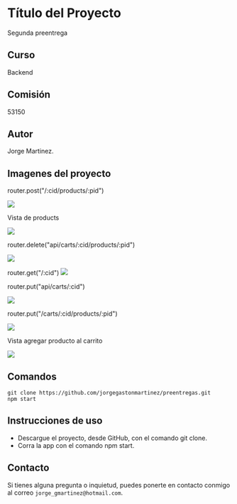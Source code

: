 # Título del Proyecto

Segunda preentrega

## Curso
Backend 

## Comisión
53150

## Autor
Jorge Martinez.

## Imagenes del proyecto

router.post("/:cid/products/:pid")

![](./segunda_pre_entrega/src/public/img/Captura%20de%20pantalla%202024-05-24%20a%20la(s)%206.05.22 p. m..png)

Vista de products

![](./segunda_pre_entrega/src/public/img/Captura%20de%20pantalla%202024-05-24%20a%20la(s)%206.29.24 p. m..png)

router.delete("api/carts/:cid/products/:pid")

![](./segunda_pre_entrega/src/public/img/Captura%20de%20pantalla%202024-05-24%20a%20la(s)%206.19.08 p. m..png)

router.get("/:cid")
![](./segunda_pre_entrega/src/public/img/Captura%20de%20pantalla%202024-05-25%20a%20la(s)%209.04.41 p. m..png)

router.put("api/carts/:cid")

![](./segunda_pre_entrega/src/public/img/Captura%20de%20pantalla%202024-05-26%20a%20la(s)%2012.15.23 p. m..png)

router.put("/carts/:cid/products/:pid")

![](./segunda_pre_entrega/src/public/img/Captura%20de%20pantalla%202024-05-26%20a%20la(s)%2012.09.46 p. m..png)

Vista agregar producto al carrito

![](./segunda_pre_entrega/src/public/img/Captura%20de%20pantalla%202024-05-27%20a%20la(s)%202.16.52 p. m..png)

## Comandos

```
git clone https://github.com/jorgegastonmartinez/preentregas.git
npm start 
```

## Instrucciones de uso

* Descargue el proyecto, desde GitHub, con el comando git clone.
* Corra la app con el comando npm start.

## Contacto

Si tienes alguna pregunta o inquietud, puedes ponerte en contacto conmigo al correo `jorge_gmartinez@hotmail.com`.
